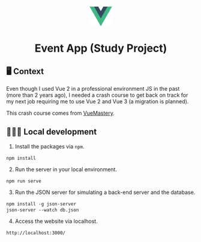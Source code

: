 <p align="center">
  <a href="https://tonystrawberry.codes/">
    <img src="docs/logo.png" width="60" />
  </a>
</p>
<h1 align="center">
  Event App (Study Project)
</h1>

## 🖥 Context

Even though I used Vue 2 in a professional environment JS in the past (more than 2 years ago), I needed a crash course to get back on track for my next job requiring me to use Vue 2 and Vue 3 (a migration is planned).

This crash course comes from [VueMastery](https://www.vuemastery.com).

## 👨🏻‍💻 Local development

1. Install the packages via `npm`.

```
npm install
```

2. Run the server in your local environment.

```
npm run serve
```

3. Run the JSON server for simulating a back-end server and the database.

```
npm install -g json-server
json-server --watch db.json
```


4.  Access the website via localhost.

```
http://localhost:3000/
```